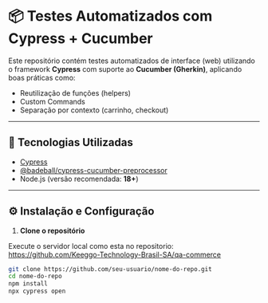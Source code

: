 # 📦 Testes Automatizados com Cypress + Cucumber

Este repositório contém testes automatizados de interface (web) utilizando o framework **Cypress** com suporte ao **Cucumber (Gherkin)**, aplicando boas práticas como:

- Reutilização de funções (helpers)
- Custom Commands
- Separação por contexto (carrinho, checkout)

---

## 🚀 Tecnologias Utilizadas

- [Cypress](https://www.cypress.io/)
- [@badeball/cypress-cucumber-preprocessor](https://github.com/badeball/cypress-cucumber-preprocessor)
- Node.js (versão recomendada: **18+**)

---

## ⚙️ Instalação e Configuração

1. **Clone o repositório**

Execute o servidor local como esta no repositorio: https://github.com/Keeggo-Technology-Brasil-SA/qa-commerce

```bash
git clone https://github.com/seu-usuario/nome-do-repo.git
cd nome-do-repo
npm install
npx cypress open

